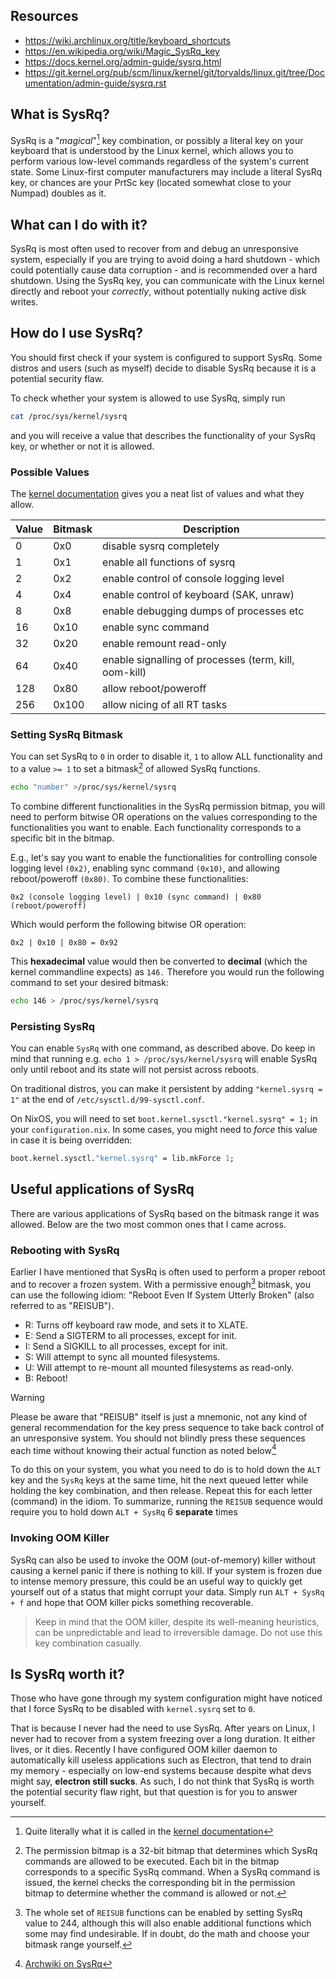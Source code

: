 ## Resources

- https://wiki.archlinux.org/title/keyboard_shortcuts
- https://en.wikipedia.org/wiki/Magic_SysRq_key
- https://docs.kernel.org/admin-guide/sysrq.html
- https://git.kernel.org/pub/scm/linux/kernel/git/torvalds/linux.git/tree/Documentation/admin-guide/sysrq.rst

## What is SysRq?

SysRq is a "_magical_"[^1] key combination, or possibly a literal key on your
keyboard that is understood by the Linux kernel, which allows you to perform
various low-level commands regardless of the system's current state. Some
Linux-first computer manufacturers may include a literal SysRq key, or chances
are your PrtSc key (located somewhat close to your Numpad) doubles as it.

## What can I do with it?

SysRq is most often used to recover from and debug an unresponsive system,
especially if you are trying to avoid doing a hard shutdown - which could
potentially cause data corruption - and is recommended over a hard shutdown.
Using the SysRq key, you can communicate with the Linux kernel directly and
reboot your _correctly_, without potentially nuking active disk writes.

## How do I use SysRq?

You should first check if your system is configured to support SysRq. Some
distros and users (such as myself) decide to disable SysRq because it is a
potential security flaw.

To check whether your system is allowed to use SysRq, simply run

```bash
cat /proc/sys/kernel/sysrq
```

and you will receive a value that describes the functionality of your SysRq key,
or whether or not it is allowed.

### Possible Values

The [kernel documentation](https://docs.kernel.org/admin-guide/sysrq.html) gives
you a neat list of values and what they allow.

| Value | Bitmask | Description                                           |
| ----- | ------- | ----------------------------------------------------- |
| 0     | 0x0     | disable sysrq completely                              |
| 1     | 0x1     | enable all functions of sysrq                         |
| 2     | 0x2     | enable control of console logging level               |
| 4     | 0x4     | enable control of keyboard (SAK, unraw)               |
| 8     | 0x8     | enable debugging dumps of processes etc               |
| 16    | 0x10    | enable sync command                                   |
| 32    | 0x20    | enable remount read-only                              |
| 64    | 0x40    | enable signalling of processes (term, kill, oom-kill) |
| 128   | 0x80    | allow reboot/poweroff                                 |
| 256   | 0x100   | allow nicing of all RT tasks                          |

### Setting SysRq Bitmask

You can set SysRq to `0` in order to disable it, `1` to allow ALL functionality
and to a value `>= 1` to set a bitmask[^2] of allowed SysRq functions.

```bash
echo "number" >/proc/sys/kernel/sysrq
```

To combine different functionalities in the SysRq permission bitmap, you will
need to perform bitwise OR operations on the values corresponding to the
functionalities you want to enable. Each functionality corresponds to a specific
bit in the bitmap.

E.g., let's say you want to enable the functionalities for controlling console
logging level `(0x2)`, enabling sync command `(0x10)`, and allowing
reboot/poweroff `(0x80)`. To combine these functionalities:

```
0x2 (console logging level) | 0x10 (sync command) | 0x80 (reboot/poweroff)
```

Which would perform the following bitwise OR operation:

```
0x2 | 0x10 | 0x80 = 0x92
```

This **hexadecimal** value would then be converted to **decimal** (which the
kernel commandline expects) as `146.` Therefore you would run the following
command to set your desired bitmask:

```bash
echo 146 > /proc/sys/kernel/sysrq
```

### Persisting SysRq

You can enable `SysRq` with one command, as described above. Do keep in mind
that running e.g. `echo 1 > /proc/sys/kernel/sysrq` will enable SysRq only until
reboot and its state will not persist across reboots.

On traditional distros, you can make it persistent by adding
`"kernel.sysrq = 1"` at the end of `/etc/sysctl.d/99-sysctl.conf`.

On NixOS, you will need to set `boot.kernel.sysctl."kernel.sysrq" = 1;` in your
`configuration.nix`. In some cases, you might need to _force_ this value in case
it is being overridden:

```nix
boot.kernel.sysctl."kernel.sysrq" = lib.mkForce 1;
```

## Useful applications of SysRq

There are various applications of SysRq based on the bitmask range it was
allowed. Below are the two most common ones that I came across.

### Rebooting with SysRq

Earlier I have mentioned that SysRq is often used to perform a proper reboot and
to recover a frozen system. With a permissive enough[^3] bitmask, you can use
the following idiom: "Reboot Even If System Utterly Broken" (also referred to as
"REISUB").

- R: Turns off keyboard raw mode, and sets it to XLATE.
- E: Send a SIGTERM to all processes, except for init.
- I: Send a SIGKILL to all processes, except for init.
- S: Will attempt to sync all mounted filesystems.
- U: Will attempt to re-mount all mounted filesystems as read-only.
- B: Reboot!

<!-- deno-fmt-ignore -->

> [!WARNING]
> Please be aware that "REISUB" itself is just a mnemonic, not any kind of
> general recommendation for the key press sequence to take back control of an
> unresponsive system. You should not blindly press these sequences each time
> without knowing their actual function as noted below[^4]

To do this on your system, you what you need to do is to hold down the `ALT` key
and the `SysRq` keys at the same time, hit the next queued letter while holding
the key combination, and then release. Repeat this for each letter (command) in
the idiom. To summarize, running the `REISUB` sequence would require you to hold
down `ALT + SysRq` 6 **separate** times

### Invoking OOM Killer

SysRq can also be used to invoke the OOM (out-of-memory) killer without causing
a kernel panic if there is nothing to kill. If your system is frozen due to
intense memory pressure, this could be an useful way to quickly get yourself out
of a status that might corrupt your data. Simply run `ALT + SysRq + f` and hope
that OOM killer picks something recoverable.

> Keep in mind that the OOM killer, despite its well-meaning heuristics, can be
> unpredictable and lead to irreversible damage. Do not use this key combination
> casually.

## Is SysRq worth it?

Those who have gone through my system configuration might have noticed that I
force SysRq to be disabled with `kernel.sysrq` set to `0`.

That is because I never had the need to use SysRq. After years on Linux, I never
had to recover from a system freezing over a long duration. It either lives, or
it dies. Recently I have configured OOM killer daemon to automatically kill
useless applications such as Electron, that tend to drain my memory - especially
on low-end systems because despite what devs might say, **electron still
sucks**. As such, I do not think that SysRq is worth the potential security flaw
right, but that question is for you to answer yourself.

[^1]:
    Quite literally what it is called in the
    [kernel documentation](https://git.kernel.org/pub/scm/linux/kernel/git/torvalds/linux.git/tree/Documentation/admin-guide/sysrq.rst)

[^2]:
    The permission bitmap is a 32-bit bitmap that determines which SysRq
    commands are allowed to be executed. Each bit in the bitmap corresponds to a
    specific SysRq command. When a SysRq command is issued, the kernel checks the
    corresponding bit in the permission bitmap to determine whether the command is
    allowed or not.

[^3]:
    The whole set of `REISUB` functions can be enabled by setting SysRq value to 244,
    although this will also enable additional functions which some may find
    undesirable. If in doubt, do the math and choose your bitmask range yourself.

[^4]: [Archwiki on SysRq](https://wiki.archlinux.org/title/keyboard_shortcuts#Rebooting)

